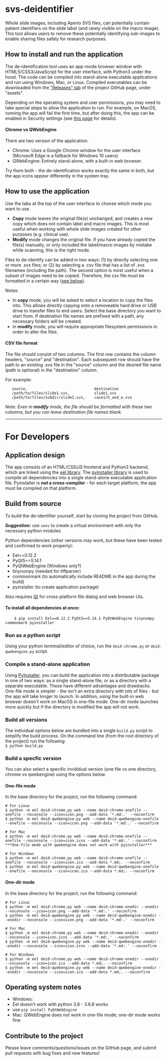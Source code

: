 # svs-deidentifier

Whole slide images, including Aperio SVS files, can potentially contain patient identifiers on the slide label (and rarely visible on the macro image). This tool allows users to remove these potentially identifying sub-images to enable sharing files safely for research purposes.

## How to install and run the application

The de-identification tool uses an app-mode browser window with HTML5/CSS3/JavaScript for the user interface, with Python3 under the hood. The code can be compiled into stand-alone executable applications and run using Windows, Mac, or Linux. Compiled executables can be downloaded from the ["Releases" tab](https://github.com/pearcetm/svs-deidentifier/releases) of the project GitHub page, under "assets".

Depending on the operating system and user permissions, you may need to take special steps to allow the application to run. For example, on MacOS, running the app will fail the first time, but after doing this, the app can be enabled in Security settings (see [this page](https://support.apple.com/en-us/HT202491) for details).

#### Chrome vs QWebEngine

There are two version of the application:
- Chrome: Uses a Google Chrome window for the user interface (Microsoft Edge is a fallback for Windows 10 users)
- QWebEngine: Entirely stand-alone, with a built-in web browser.

Try them both - the de-identification works exactly the same in both, but the app icons appear differently in the system tray.

## How to use the application

Use the tabs at the top of the user interface to choose which mode you want to use.

- **Copy** mode leaves the original file(s) unchanged, and creates a new copy which does not contain label and macro images. This is most useful when working with whole slide images created for other purposes (e.g. clinical use).
- **Modify** mode changes the original file. If you have already copied the file(s) manually, or only included the label/macro images by mistake while scanning, this is the right mode.

Files to de-identify can be added in two ways: (1) by directly selecting one or more .svs files; or (2) by selecting a .csv file that has a list of .svs filenames (including the path). The second option is most useful when a subset of images need to be copied. Therefore, the csv file must be formatted in a certain way ([see below](#CSV-file-format)).

Notes:
- In **copy** mode, you will be asked to select a location to copy the files into. This allows directly copying onto a removeable hard drive or USB drive to transfer files to end users. Select the base directory you want to start from. If destination file names are prefixed with a path, any necessary folders will be created.
- In **modify** mode, you will require appropriate filesystem permissions in order to alter the files.

#### <a name="CSV-file-format"></a>CSV file format

The file should consist of two columns. The first row contains the column headers, "source" and "destination".
 Each subsequent row should have the path to an existing .svs file in the "source" column and the desired file name (path is optional) in the "destination" column.

 For example:

 ```  
    source,                              destination  
    /path/to/files/slide1.svs,           slide1.svs  
    /path/to/files/subdir/slide2.svs,    case1/h_and_e.svs  
 ``` 
 *Note:  Even in **modify** mode, the file should be formatted with these two columns, but you can leave destination file names blank.*

---

# For Developers

## Application design
The app consists of an HTML/CSS/JS frontend and Python3 backend, which are linked using the [eel library](https://github.com/samuelhwilliams/Eel). The [pyinstaller library](https://github.com/pyinstaller/pyinstaller) is used to compile all dependencies into a single stand-alone executable application file. Pyinstaller is **not a cross-compiler** - for each target platform, the app must be compiled on that platform.

## Build from source

To build the de-identifier yourself, start by cloning the project from GitHub.

**Suggestion:** use `venv` to create a virtual environment with only the necessary python modules

 Python dependencies (other versions may work, but these have been tested and confirmed to work properly): 
 - Eel==0.12.2
 - PyQt5==5.14.1
 - PyQtWebEngine (Windows only?)
 - tinynumpy (needed for tiffparser)
 - commonmark (to automatically include README in the app during the build)
 - pyinstaller (to create application package)

Also requires [Qt](https://www.qt.io/) for cross-platform file dialog and web browser UIs.

#### To install all dependencies at once:
```
    $ pip install Eel==0.12.2 PyQt5==5.14.1 PyQtWebEngine tinynumpy commonmark pyinstaller
```

### Run as a python script
Using your python terminal/editor of choice, run the `deid-chrome.py` or `deid-qwebengine.py` script.

### Compile a stand-alone application
Using [PyInstaller](https://github.com/pyinstaller/pyinstaller), you can build the application into a distributable package in one of two ways: as a single stand-alone file, or as a directory with a separate executable. These have different advantages and drawbacks. One-file mode is simpler - the isn't an extra directory with lots of files - but the app will take longer to launch. In addition, using the built-in web browser doesn't work on MacOS in one-file mode. One-dir mode launches more quickly but if the directory is modified the app will not work. 

### Build all versions
The individual options below are bundled into a single `build.py` script to simplify the build process. On the command line (from the root directory of the project) run the following:  
`$ python build.py`

### Build a specfic version
You can also select a specific invididual version (one file vs one directory, chrome vs qwebengine) using the options below.

#### One-file mode
In the base directory for the project, run the following command:
```
# For Linux
$ python -m eel deid-chrome.py web --name deid-chrome-onefile --onefile --noconsole --icon=icon.png --add-data '*.md:.' --noconfirm
$ python -m eel deid-qwebengine.py web --name deid-qwebengine-onefile --onefile --noconsole --icon=icon.png --add-data '*.md:.' --noconfirm

# For Mac
$ python -m eel deid-chrome.py web --name deid-chrome-onefile --onefile --noconsole --icon=icon.icns --add-data '*.md:.' --noconfirm
***One-file mode with qwebengine does not work with pyinstaller***

# For Windows
$ python -m eel deid-chrome.py web --name deid-chrome-onefile --onefile --noconsole --icon=icon.ico --add-data *.md;. --noconfirm
$ python -m eel deid-qwebengine.py web --name deid-qwebengine-onefile --onefile --noconsole --icon=icon.ico --add-data *.md;. --noconfirm

```

#### One-dir mode
In the base directory for the project, run the following command:
```
# For Linux
$ python -m eel deid-chrome.py web --name deid-chrome-onedir --onedir --noconsole --icon=icon.png --add-data '*.md:.' --noconfirm
$ python -m eel deid-qwebengine.py web --name deid-qwebengine-onedir --onedir --noconsole --icon=icon.png --add-data '*.md:.' --noconfirm

# For Mac
$ python -m eel deid-chrome.py web --name deid-chrome-onedir --onedir --noconsole --icon=icon.icns --add-data '*.md:.' --noconfirm
$ python -m eel deid-qwebengine.py web --name deid-qwebengine-onedir --onedir --noconsole --icon=icon.icns --add-data '*.md:.' --noconfirm

# For Windows
$ python -m eel deid-chrome.py web --name deid-chrome-onedir --onedir --noconsole --icon=icon.ico --add-data *.md;. --noconfirm
$ python -m eel deid-qwebengine.py web --name deid-qwebengine-onedir --onedir --noconsole --icon=icon.ico --add-data *.md;. --noconfirm

```


## Operating system notes
- Windows:
 - Eel doesn't work with python 3.8 - 3.6.8 works
 - use `pip install PyQtWebEngine`
- Mac: QWebEngine does not work in one-file mode; one-dir mode works fine

## Contribute to the project
Please leave comments/questions/issues on the GitHub page, and submit pull requests with bug fixes and new features!




